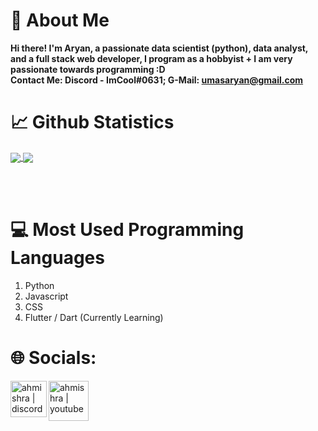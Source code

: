# 👋 About Me
**Hi there! I'm Aryan, a passionate data scientist (python), data analyst, and a full stack web developer, I program as a hobbyist + I am very passionate towards programming :D**
<br>
**Contact Me: Discord - ImCool#0631; G-Mail: umasaryan@gmail.com**

# 📈 Github Statistics
<a href="https://github.com/ahmishra">
  <img align="center" src="https://github-readme-stats.vercel.app/api/top-langs/?username=ahmishra&langs_count=3&title_color=ffffff&text_color=c9cacc&icon_color=ce3691&bg_color=1d1f21" />
</a>
<a href="https://github.com/ahmishra">
  <img align="center" src="https://github-readme-stats.vercel.app/api?username=ahmishra&show_icons=true&line_height=27&count_private=true&title_color=ffffff&text_color=c9cacc&icon_color=12ffc4&bg_color=1d1f21"/>
</a>

<br><br>

# 💻 Most Used Programming Languages
1. Python
2. Javascript
3. CSS
4. Flutter / Dart (Currently Learning)



# 🌐 Socials:
[<img align="left" alt="ahmishra | discord" width="58px" src="https://discord.com/assets/3437c10597c1526c3dbd98c737c2bcae.svg">](https://discord.com/users/849533072143679488)
[<img align="left" alt="ahmishra | youtube" width="64px" src="https://ejfhc.org/wp-content/uploads/2020/03/play-button.png">](https://www.youtube.com/channel/UC6y9fkfLhEwyaElvNKuE5Ug)
